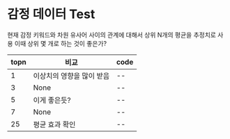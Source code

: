 # 감정 데이터 Test
현재 감정 키워드와 차원 유사어 사이의 관계에 대해서 상위 N개의 평균을 추정치로 사용
이때 상위 몇 개로 하는 것이 좋은가?

|topn|비교|code|
|--|--|--|
|1|이상치의 영향을 많이 받음|--|
|3|None|--|
|5|이게 좋은듯?|--|
|7|None|--|
|25|평균 효과 확인|--|

